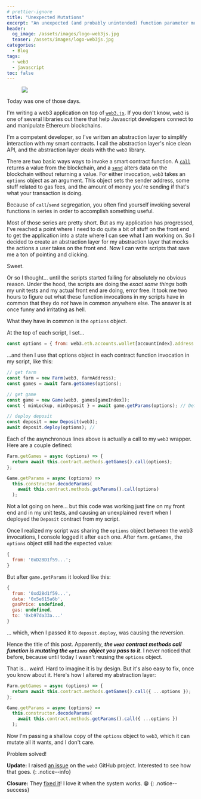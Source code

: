 ```yaml
---
# prettier-ignore
title: "Unexpected Mutations"
excerpt: "An unexpected (and probably unintended) function parameter mutation inside the web3.js library had me questioning my sanity for a couple of hours."
header:
  og_image: /assets/images/logo-web3js.jpg
  teaser: /assets/images/logo-web3js.jpg
categories:
  - Blog
tags:
  - web3
  - javascript
toc: false
---
```


<figure class="align-left" style="margin-top: 10px; margin-bottom: 10px; width: 150px;">
    <img src="{{ site.url }}{{ site.baseurl }}/assets/images/logo-web3js.jpg">
</figure>

Today was one of those days.

I'm writing a web3 application on top of
[`web3.js`](https://github.com/ChainSafe/web3.js). If you don't know, `web3` is
one of several libraries out there that help Javascript developers connect to
and manipulate Ethereum blockchains.

I'm a competent developer, so I've written an abstraction layer to simplify
interaction with my smart contracts. I call the abstraction layer's nice clean
API, and the abstraction layer deals with the `web3` library.

There are two basic ways ways to invoke a smart contract function. A
[`call`](https://web3js.readthedocs.io/en/v1.2.11/web3-eth-contract.html#methods-mymethod-call)
returns a value from the blockchain, and a
[`send`](https://web3js.readthedocs.io/en/v1.2.11/web3-eth-contract.html#methods-mymethod-send)
alters data on the blockchain without returning a value. For either invocation,
`web3` takes an `options` object as an argument. This object sets the sender
address, some stuff related to gas fees, and the amount of money you're sending
if that's what your transaction is doing.

Because of `call`/`send` segregation, you often find yourself invoking several
functions in series in order to accomplish something useful.

Most of those series are pretty short. But as my application has progressed,
I've reached a point where I need to do quite a bit of stuff on the front end to
get the application into a state where I can see what I am working on. So I
decided to create an abstraction layer for my abstraction layer that mocks the
actions a user takes on the front end. Now I can write scripts that save me a
ton of pointing and clicking.

Sweet.

Or so I thought... until the scripts started failing for absolutely no obvious
reason. Under the hood, the scripts are doing the _exact same things_ both my
unit tests and my actual front end are doing, error free. It took me two hours
to figure out what these function invocations in my scripts have in common that
they do _not_ have in common anywhere else. The answer is at once funny and
irritating as hell.

What they have in common is the `options` object.

At the top of each script, I set...

```js
const options = { from: web3.eth.accounts.wallet[accountIndex].address };
```

...and then I use that options object in each contract function invocation in my
script, like this:

```js
// get farm
const farm = new Farm(web3, farmAddress);
const games = await farm.getGames(options);

// get game
const game = new Game(web3, games[gameIndex]);
const { minLockup, minDeposit } = await game.getParams(options); // Defined below.

// deploy deposit
const deposit = new Deposit(web3);
await deposit.deploy(options); //
```

Each of the asynchronous lines above is actually a call to my `web3` wrapper.
Here are a couple defined:

```js
Farm.getGames = async (options) => {
  return await this.contract.methods.getGames().call(options);
};

Game.getParams = async (options) =>
  this.constructor.decodeParams(
    await this.contract.methods.getParams().call(options)
  );
```

Not a lot going on here... but this code was working just fine on my front end
and in my unit tests, and causing an unexplained revert when I deployed the
`Deposit` contract from my script.

Once I realized my script was sharing the `options` object between the web3
invocations, I console logged it after each one. After `farm.getGames`, the
`options` object still had the expected value:

```js
{
  from: '0xD28D1f59...';
}
```

But after `game.getParams` it looked like this:

```js
{
  from: '0xd28d1f59...',
  data: '0x5e615a6b',
  gasPrice: undefined,
  gas: undefined,
  to: '0xb97da33a...'
}
```

... which, when I passed it to `deposit.deploy`, was causing the reversion.

Hence the title of this post. Apparently, **_the `web3` contract methods call
function is mutating the `options` object you pass to it_**. I never noticed
that before, because until today I wasn't reusing the `options` object.

That is... _weird_. Hard to imagine it is by design. But it's also easy to fix,
once you know about it. Here's how I altered my abstraction layer:

```js
Farm.getGames = async (options) => {
  return await this.contract.methods.getGames().call({ ...options });
};

Game.getParams = async (options) =>
  this.constructor.decodeParams(
    await this.contract.methods.getParams().call({ ...options })
  );
```

Now I'm passing a shallow copy of the `options` object to `web3`, which it can
mutate all it wants, and I don't care.

Problem solved!

**Update:** I raised
[an issue](https://github.com/ChainSafe/web3.js/issues/5304) on the `web3`
GitHub project. Interested to see how that goes.
{: .notice--info}

**Closure:** They [fixed it](https://github.com/ChainSafe/web3.js/issues/5304)!
I love it when the system works. 😁
{: .notice--success}
